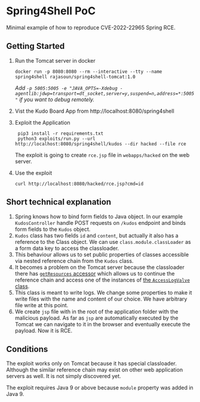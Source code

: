 # Spring4Shell PoC

Minimal example of how to reproduce CVE-2022-22965 Spring RCE.

## Getting Started

1. Run the Tomcat server in docker
    ```shell
    docker run -p 8080:8080 --rm --interactive --tty --name spring4shell rajasoun/spring4shell-tomcat:1.0
    ```
    _Add `-p 5005:5005 -e "JAVA_OPTS=-Xdebug -agentlib:jdwp=transport=dt_socket,server=y,suspend=n,address=*:5005"` if you want to debug remotely._

2. Vist the Kudo Board App from http://localhost:8080/spring4shell

3. Exploit the Application
    ```shell
     pip3 install -r requirements.txt
     python3 exploits/run.py --url http://localhost:8080/spring4shell/kudos --dir hacked --file rce
    ```
    The exploit is going to create `rce.jsp` file in  `webapps/hacked` on the web server.

4. Use the exploit
    ```shell
    curl http://localhost:8080/hacked/rce.jsp?cmd=id
    ```
    

## Short technical explanation

1. Spring knows how to bind form fields to Java object. In our example `KudosController` handle POST requests on `/kudos` endpoint and binds form fields to the `Kudos` object.
2. `Kudos` class has two fields `id` and `content`, but actually it also has a reference to the Class object. We can use `class.module.classLoader` as a form data key to access the classloader.
3. This behaviour allows us to set public properties of classes accessible via nested reference chain from the `Kudos` class. 
4. It becomes a problem on the Tomcat server because the classloader there has [`getResources` accessor](https://tomcat.apache.org/tomcat-8.0-doc/api/org/apache/catalina/loader/WebappClassLoaderBase.html#getResources()) which allows us to continue the reference chain and access one of the instances of [the `AccessLogValve` class](https://tomcat.apache.org/tomcat-9.0-doc/api/org/apache/catalina/valves/AccessLogValve.html).
5. This class is meant to write logs. We change some properties to make it write files with the name and content of our choice. We have arbitrary file write at this point.
6. We create `jsp` file with in the root of the application folder with the malicious payload. As far as `jsp` are automatically executed by the Tomcat we can navigate to it in the browser and eventually execute the payload. Now it is RCE.

## Conditions

The exploit works only on Tomcat because it has special classloader. Although the similar reference chain may exist on other web application servers as well. It is not simply discovered yet.

The exploit requires Java 9 or above because `module` property was added in Java 9.

